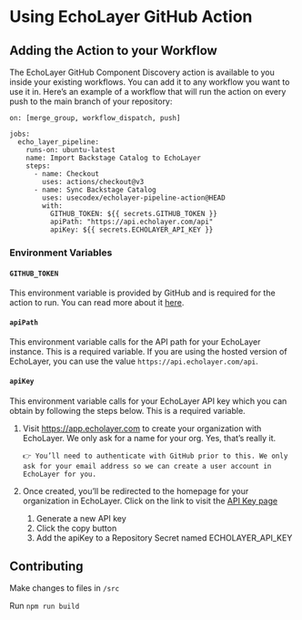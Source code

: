 # Using EchoLayer GitHub Action

## Adding the Action to your Workflow

The EchoLayer GitHub Component Discovery action is available to you inside your existing workflows. You can add it to any workflow you want to use it in. Here’s an example of a workflow that will run the action on every push to the main branch of your repository:

```
on: [merge_group, workflow_dispatch, push]

jobs:
  echo_layer_pipeline:
    runs-on: ubuntu-latest
    name: Import Backstage Catalog to EchoLayer
    steps:
      - name: Checkout
        uses: actions/checkout@v3
      - name: Sync Backstage Catalog
        uses: usecodex/echolayer-pipeline-action@HEAD
        with:
          GITHUB_TOKEN: ${{ secrets.GITHUB_TOKEN }}
          apiPath: "https://api.echolayer.com/api"
          apiKey: ${{ secrets.ECHOLAYER_API_KEY }}
```

### Environment Variables

#### `GITHUB_TOKEN`

This environment variable is provided by GitHub and is required for the action to run. You can read more about it [here](https://docs.github.com/en/actions/reference/authentication-in-a-workflow#about-the-github_token-secret).

#### `apiPath`

This environment variable calls for the API path for your EchoLayer instance. This is a required variable. If you are using the hosted version of EchoLayer, you can use the value `https://api.echolayer.com/api`.

#### `apiKey`

This environment variable calls for your EchoLayer API key which you can obtain by following the steps below. This is a required variable.

1. Visit <https://app.echolayer.com> to create your organization with EchoLayer. We only ask for a name for your org. Yes, that’s really it.

    `👉 You’ll need to authenticate with GitHub prior to this. We only ask for your email address so we can create a user account in EchoLayer for you.`

2. Once created, you’ll be redirected to the homepage for your organization in EchoLayer. Click on the link to visit the [API Key page](https://app.echolayer.com/app/account/api-keys)
    1. Generate a new API key
    2. Click the copy button
    3. Add the apiKey to a Repository Secret named ECHOLAYER_API_KEY

## Contributing

Make changes to files in `/src`

Run `npm run build`
